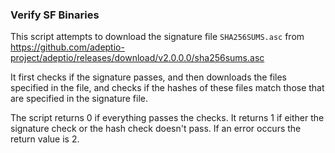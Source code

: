 ### Verify SF Binaries ###
This script attempts to download the signature file `SHA256SUMS.asc` from https://github.com/adeptio-project/adeptio/releases/download/v2.0.0.0/sha256sums.asc

It first checks if the signature passes, and then downloads the files specified in the file, and checks if the hashes of these files match those that are specified in the signature file.

The script returns 0 if everything passes the checks. It returns 1 if either the signature check or the hash check doesn't pass. If an error occurs the return value is 2.

